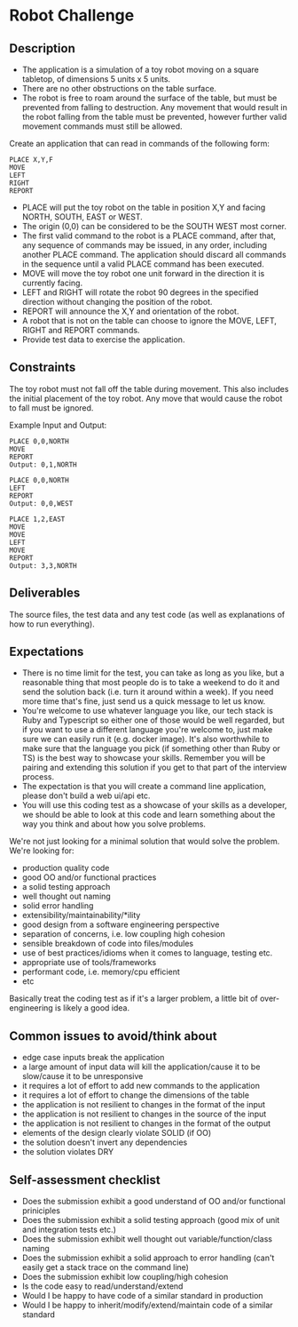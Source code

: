 # Robot Challenge

## Description

- The application is a simulation of a toy robot moving on a square tabletop, of dimensions 5 units x 5 units.
- There are no other obstructions on the table surface.
- The robot is free to roam around the surface of the table, but must be prevented from falling to destruction. Any movement
  that would result in the robot falling from the table must be prevented, however further valid movement commands must still
  be allowed.

Create an application that can read in commands of the following form:

```plain
PLACE X,Y,F
MOVE
LEFT
RIGHT
REPORT
```

- PLACE will put the toy robot on the table in position X,Y and facing NORTH, SOUTH, EAST or WEST.
- The origin (0,0) can be considered to be the SOUTH WEST most corner.
- The first valid command to the robot is a PLACE command, after that, any sequence of commands may be issued, in any order, including another PLACE command. The application should discard all commands in the sequence until a valid PLACE command has been executed.
- MOVE will move the toy robot one unit forward in the direction it is currently facing.
- LEFT and RIGHT will rotate the robot 90 degrees in the specified direction without changing the position of the robot.
- REPORT will announce the X,Y and orientation of the robot.
- A robot that is not on the table can choose to ignore the MOVE, LEFT, RIGHT and REPORT commands.
- Provide test data to exercise the application.

## Constraints

The toy robot must not fall off the table during movement. This also includes the initial placement of the toy robot.
Any move that would cause the robot to fall must be ignored.

Example Input and Output:

```plain
PLACE 0,0,NORTH
MOVE
REPORT
Output: 0,1,NORTH
```

```plain
PLACE 0,0,NORTH
LEFT
REPORT
Output: 0,0,WEST
```

```plain
PLACE 1,2,EAST
MOVE
MOVE
LEFT
MOVE
REPORT
Output: 3,3,NORTH
```

## Deliverables

The source files, the test data and any test code (as well as explanations of how to run everything).

## Expectations

- There is no time limit for the test, you can take as long as you like, but a reasonable thing that most people do is to take a weekend to do it and send the solution back (i.e. turn it around within a week). If you need more time that's fine, just send us a quick message to let us know.
- You're welcome to use whatever language you like, our tech stack is Ruby and Typescript so either one of those would be well regarded, but if you want to use a different language you're welcome to, just make sure we can easily run it (e.g. docker image). It's also worthwhile to make sure that the language you pick (if something other than Ruby or TS) is the best way to showcase your skills. Remember you will be pairing and extending this solution if you get to that part of the interview process.
- The expectation is that you will create a command line application, please don't build a web ui/api etc.
- You will use this coding test as a showcase of your skills as a developer, we should be able to look at this code and learn something about the way you think and about how you solve problems.

We're not just looking for a minimal solution that would solve the problem. We're looking for:

- production quality code
- good OO and/or functional practices
- a solid testing approach
- well thought out naming
- solid error handling
- extensibility/maintainability/\*ility
- good design from a software engineering perspective
- separation of concerns, i.e. low coupling high cohesion
- sensible breakdown of code into files/modules
- use of best practices/idioms when it comes to language, testing etc.
- appropriate use of tools/frameworks
- performant code, i.e. memory/cpu efficient
- etc

Basically treat the coding test as if it's a larger problem, a little bit of over-engineering is likely a good idea.

## Common issues to avoid/think about

- edge case inputs break the application
- a large amount of input data will kill the application/cause it to be slow/cause it to be unresponsive
- it requires a lot of effort to add new commands to the application
- it requires a lot of effort to change the dimensions of the table
- the application is not resilient to changes in the format of the input
- the application is not resilient to changes in the source of the input
- the application is not resilient to changes in the format of the output
- elements of the design clearly violate SOLID (if OO)
- the solution doesn't invert any dependencies
- the solution violates DRY

## Self-assessment checklist

- Does the submission exhibit a good understand of OO and/or functional priniciples
- Does the submission exhibit a solid testing approach (good mix of unit and integration tests etc.)
- Does the submission exhibit well thought out variable/function/class naming
- Does the submission exhibit a solid approach to error handling (can't easily get a stack trace on the command line)
- Does the submission exhibit low coupling/high cohesion
- Is the code easy to read/understand/extend
- Would I be happy to have code of a similar standard in production
- Would I be happy to inherit/modify/extend/maintain code of a similar standard
